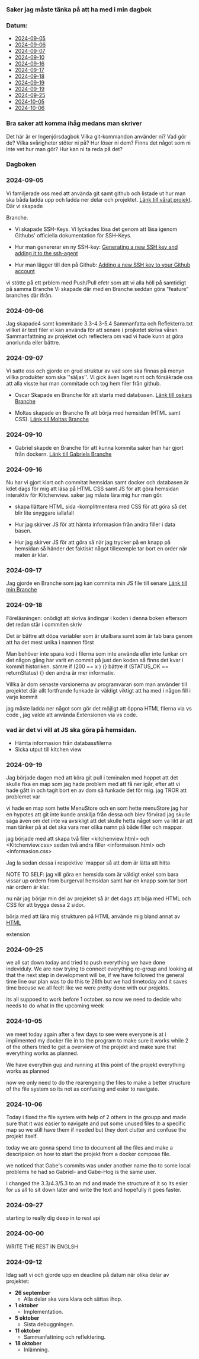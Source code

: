### Saker jag måste tänka på att ha med i min dagbok ###

### Datum: 
- [2024-09-05](#2024-09-05)
- [2024-09-06](#2024-09-06)
- [2024-09-07](#2024-09-07)
- [2024-09-10](#2024-09-10)
- [2024-09-16](#2024-09-16)
- [2024-09-17](#2024-09-17)
- [2024-09-18](#2024-09-18)
- [2024-09-19](#2024-09-19)
- [2024-09-19](#2024-09-19)
- [2024-09-25](#2024-09-25)
- [2024-10-05](#2024-10-05)
- [2024-10-06](#2024-10-06)

### Bra saker att komma ihåg medans man skriver ###
Det här är er Ingenjörsdagbok 
Vilka git-kommandon använder ni? Vad gör de? 
Vilka svårigheter stöter ni på? Hur löser ni dem? 
Finns det något som ni inte vet hur man gör? Hur kan ni ta reda på det? 

### Dagboken ###
### 2024-09-05 ###
Vi familjerade oss med att använda git samt github och listade ut hur man ska båda ladda upp och ladda ner delar och projektet.
[Länk till vårat projekt](https://github.com/oscar-larm/Burger).
Där vi skapade <MAIN> Branche.

- Vi skapade SSH-Keys. Vi lyckades lösa det genom att läsa igenom Githubs' officiella dokumentation för SSH-Keys.
- Hur man genererar en ny SSH-key: [Generating a new SSH key and adding it to the ssh-agent](https://docs.github.com/en/authentication/connecting-to-github-with-ssh/generating-a-new-ssh-key-and-adding-it-to-the-ssh-agent)

- Hur man lägger till den på Github: [Adding a new SSH key to your Github account](https://docs.github.com/en/authentication/connecting-to-github-with-ssh/adding-a-new-ssh-key-to-your-github-account)

vi stötte på ett prblem med Push/Pull efetr som att vi alla höll på samtidigt på samma Branche
Vi skapade där med en <Developer> Branche seddan göra "feature" branches där ifrån.

### 2024-09-06 ###

Jag skapade4 samt kommitade 3.3-4.3-5.4 Sammanfatta och Reflekterra.txt villket är text filer vi kan använda för att senare i projketet skriva våran Sammanfattning av projektet och reflectera om vad vi hade kunn at göra anorlunda eller bättre.

### 2024-09-07 ###
Vi satte oss och gjorde en grud struktur av vad som ska finnas på menyn villka produkter som ska ''säljas''. Vi gick även laget runt och försäkrade oss att alla visste hur man commitade och tog hem filer från github.
- Oscar Skapade en Branche för att starta med databasen.
[Länk till oskars Branche](https://github.com/oscar-larm/Burger/tree/database)

- Moltas skapade en Branche flr att börja med hemsidan (HTML samt CSS).
[Länk till Moltas Branche](https://github.com/oscar-larm/Burger/tree/Moltas)

### 2024-09-10 ###
- Gabriel skapde en Branche för att kunna kommita saker han har gjort från dockern.
[Länk till Gabriels Branche](https://github.com/oscar-larm/Burger/tree/G_branch)

### 2024-09-16 ###
Nu har vi gjort klart och commitat hemsidan samt docker och databasen är kdet dags för mig att läsa på HTML CSS samt JS för att göra hemsidan interaktiv för Kitchenview.
saker jag måste lära mig hur man gör.
- skapa llättare HTML sida
-komplitmentera med CSS för att göra så det blir lite snyggare iallafall

- Hur jag skirver JS för att hämta informasion från andra filler i data basen.
- Hur jag skirver JS för att göra så när jag trycker på en knapp på hemsidan så händer det faktiskt något tillexemple tar bort en order när maten är klar.

### 2024-09-17 ###
Jag gjorde en Branche som jag kan commita min JS file till senare 
[Länk till min Branche](https://github.com/oscar-larm/Burger/tree/Malte's)


### 2024-09-18 ### 
Föreläsningen: 
onödigt att skriva ändingar i koden i denna boken eftersom det redan står i commiten
skriv 

Det är bättre att döpa variabler som är utalbara samt som är tab bara genom att ha det mest unika i namnen först

Man behöver inte spara kod i filerna som inte använda eller inte funkar om det någon gång har varit en commit på just den koden så finns det kvar i kommit historiken.
sämre 
if (200 == x ) {}
bättre 
if (STATUS_OK == returnStatus) {}
den andra är mer informativ. 

Villka är dom senaste varsionerna av programvaran som man använder till projektet där allt fortfrande funkade är väldigt viktigt att ha med i någon fill i varje kommit 

jag måste ladda ner något som gör det möjligt att öppna HTML filerna via vs code , jag valde att använda <Open in browser> Extensionen via vs code.


### vad är det vi vill at JS ska göra på hemsidan.
- Hämta informasion från databassfilerna
- Sicka utput till kitchen view


### 2024-09-19 ###
Jag började dagen med att köra git pull i teminalen med hoppet att det skulle fixa en map som jag hade problem med att få ner igår, efter att vi hade gått in och tagit bort en av dom så funkade det för mig.
jag TROR  att problemet var 

vi hade en map som hette MenuStore och en som hette menuStore jag har en hypotes att git inte kunde anskilja från dessa och blev förvirad jag skulle säga även om det inte va avsikligt att det skulle hetta något som va likt är att man tänker på at det ska vara mer olika namn på både filler och mappar.

jag började med att skapa två filer <kitchenview.html> och <Kitchenview.css>
sedan två andra filler <informaison.html> och <informasion.css> 

Jag la sedan dessa i respektive ´mappar så att dom är lätta att hitta

NOTE TO SELF: jag vill göra en hemsida som är väldigt enkel som bara vissar up ordern from burgerval hemsidan samt har en knapp som tar bort när ordern är klar.

nu när jag börjar min del av projektet så är det dags att böja med HTML och CSS för att bygga dessa 2 sidor.

börja med att lära mig strukturen på HTML använde mig bland annat av [HTML](https://www.hostinger.in/tutorials/making-website-with-html)

extension <live server>

### 2024-09-25 ###
we all sat down today and tried to push everything we have done indeviduly. We are now trying to connect everything re-group and looking at that the next step in development will be, if we have followed the general time line our plan was to do this te 26th but we had timetoday and it saves time becuse we all feelt like we were pretty done with our projekts.

its all suppoed to work before 1 october.
so now we need to decide who needs to do what in the upcoming week

### 2024-10-05 ###
we meet today again after a few days to see were everyone is at i implimented my docker file in to the program to make sure it works while 2 of the others tried to get a overview of the projekt and make sure that everything works as planned.

We have everythin gup and running at this point of the projekt everything works as planned 

now we only need to do the rearengeing the files to make a better structure of the file system so its not as confusing and esier to navigate.

### 2024-10-06 ### 
Today i fixed the file system with help of 2 others in the groupp and made sure that it was easier to navigate and put some unused files to a specific map so we still have them if needed but they dont clutter and confuse the projekt itself.

today we are gonna spend time to document all the files and make a descripsion on how to start the projekt from a docker compose file.

we noticed that Gabe's commits was under another name tho to some local problems he had so Gabriel- and Gabe-Hog is the same user.

i changed the 3.3/4.3/5.3 to an md and made the structure of it so its esier for us all to sit down later and write the text and hopefully it goes faster.


### 2024-09-27 ###

starting to really dig deep in to rest api 

### 2024-00-00 ###
WRITE THE REST IN ENGLSH 

### 2024-09-12 ###
Idag satt vi och gjorde upp en deadline på datum när olika delar av projektet:
- **26 september**
    - Alla delar ska vara klara och sättas ihop.
- **1 oktober**
    - Implementation.
- **5 oktober**
    - Sista debuggningen.
- **11 oktober**
    - Sammanfattning och reflektering.
- **18 oktober**
    - Inlämning.

